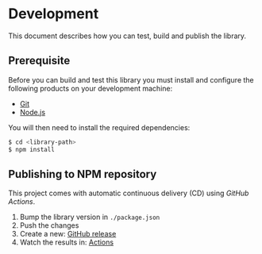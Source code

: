 # Development

This document describes how you can test, build and publish the library.

## Prerequisite

Before you can build and test this library you must install and configure the following products on your development machine:

* [Git][git]
* [Node.js][nodejs]

You will then need to install the required dependencies:

```sh
$ cd <library-path>
$ npm install
```

## Publishing to NPM repository

This project comes with automatic continuous delivery (CD) using *GitHub Actions*.

1. Bump the library version in `./package.json`
2. Push the changes
3. Create a new: [GitHub release](https://github.com/DSI-HUG/eslint-config/releases/new)
4. Watch the results in: [Actions](https://github.com/DSI-HUG/eslint-config/actions)



[git]: https://git-scm.com/
[nodejs]: https://nodejs.org/
